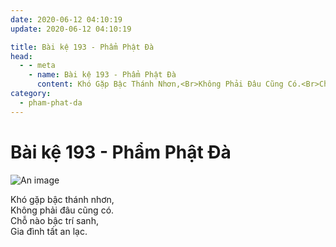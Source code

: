 ```yaml
---
date: 2020-06-12 04:10:19
update: 2020-06-12 04:10:19

title: Bài kệ 193 - Phẩm Phật Đà
head:
  - - meta
    - name: Bài kệ 193 - Phẩm Phật Đà
      content: Khó Gặp Bậc Thánh Nhơn,<Br>Không Phải Đâu Cũng Có.<Br>Chỗ Nào Bậc Trí Sanh,<Br>Gia Đình Tất An Lạc.<Br>
category:
  - pham-phat-da
---
```


# Bài kệ 193 - Phẩm Phật Đà

![An image](/img/pham-phat-da/pham-phat-da-193.jpg)

Khó gặp bậc thánh nhơn,<br>Không phải đâu cũng có.<br>Chỗ nào bậc trí sanh,<br>Gia đình tất an lạc.<br>
